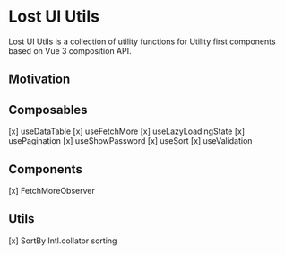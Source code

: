 # Lost UI Utils
Lost UI Utils is a collection of utility functions for Utility first components based on Vue 3 composition API.

## Motivation


## Composables

[x] useDataTable
[x] useFetchMore
[x] useLazyLoadingState
[x] usePagination
[x] useShowPassword
[x] useSort
[x] useValidation

## Components

[x] FetchMoreObserver

## Utils

[x] SortBy Intl.collator sorting
